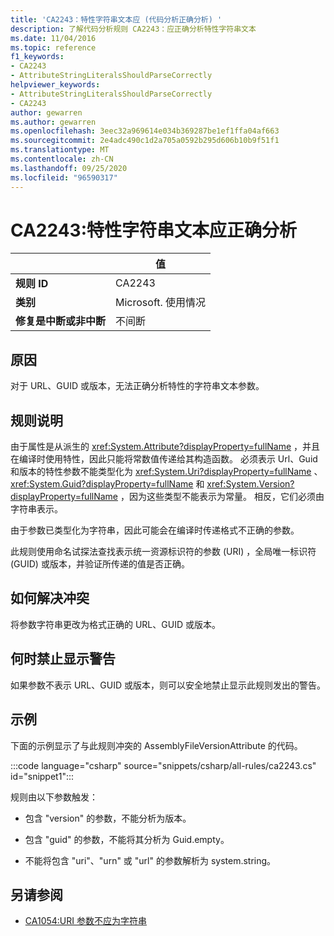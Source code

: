 ```yaml
---
title: 'CA2243：特性字符串文本应 (代码分析正确分析) '
description: 了解代码分析规则 CA2243：应正确分析特性字符串文本
ms.date: 11/04/2016
ms.topic: reference
f1_keywords:
- CA2243
- AttributeStringLiteralsShouldParseCorrectly
helpviewer_keywords:
- AttributeStringLiteralsShouldParseCorrectly
- CA2243
author: gewarren
ms.author: gewarren
ms.openlocfilehash: 3eec32a969614e034b369287be1ef1ffa04af663
ms.sourcegitcommit: 2e4adc490c1d2a705a0592b295d606b10b9f51f1
ms.translationtype: MT
ms.contentlocale: zh-CN
ms.lasthandoff: 09/25/2020
ms.locfileid: "96590317"
---
```

# <a name="ca2243-attribute-string-literals-should-parse-correctly"></a>CA2243:特性字符串文本应正确分析

| | 值 |
|-|-|
| **规则 ID** |CA2243|
| **类别** |Microsoft. 使用情况|
| **修复是中断或非中断** |不间断|

## <a name="cause"></a>原因

对于 URL、GUID 或版本，无法正确分析特性的字符串文本参数。

## <a name="rule-description"></a>规则说明

由于属性是从派生的 <xref:System.Attribute?displayProperty=fullName> ，并且在编译时使用特性，因此只能将常数值传递给其构造函数。 必须表示 Url、Guid 和版本的特性参数不能类型化为 <xref:System.Uri?displayProperty=fullName> 、 <xref:System.Guid?displayProperty=fullName> 和 <xref:System.Version?displayProperty=fullName> ，因为这些类型不能表示为常量。 相反，它们必须由字符串表示。

由于参数已类型化为字符串，因此可能会在编译时传递格式不正确的参数。

此规则使用命名试探法查找表示统一资源标识符的参数 (URI) ，全局唯一标识符 (GUID) 或版本，并验证所传递的值是否正确。

## <a name="how-to-fix-violations"></a>如何解决冲突

将参数字符串更改为格式正确的 URL、GUID 或版本。

## <a name="when-to-suppress-warnings"></a>何时禁止显示警告

如果参数不表示 URL、GUID 或版本，则可以安全地禁止显示此规则发出的警告。

## <a name="example"></a>示例

下面的示例显示了与此规则冲突的 AssemblyFileVersionAttribute 的代码。

:::code language="csharp" source="snippets/csharp/all-rules/ca2243.cs" id="snippet1":::

规则由以下参数触发：

- 包含 "version" 的参数，不能分析为版本。

- 包含 "guid" 的参数，不能将其分析为 Guid.empty。

- 不能将包含 "uri"、"urn" 或 "url" 的参数解析为 system.string。

## <a name="see-also"></a>另请参阅

- [CA1054:URI 参数不应为字符串](ca1054.md)
